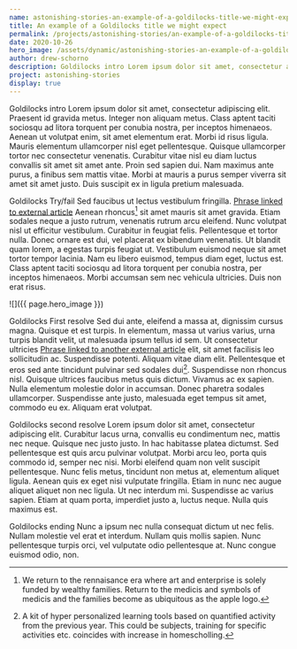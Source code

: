 ```yaml
---
name: astonishing-stories-an-example-of-a-goldilocks-title-we-might-expect
title: An example of a Goldilocks title we might expect
permalink: /projects/astonishing-stories/an-example-of-a-goldilocks-title-we-might-expect/
date: 2020-10-26
hero_image: /assets/dynamic/astonishing-stories-an-example-of-a-goldilocks-title-we-might-expect.jpg
author: drew-schorno
description: Goldilocks intro Lorem ipsum dolor sit amet, consectetur adipiscing elit.
project: astonishing-stories
display: true
---
```

Goldilocks intro Lorem ipsum dolor sit amet, consectetur adipiscing elit. Praesent id gravida metus. Integer non aliquam metus. Class aptent taciti sociosqu ad litora torquent per conubia nostra, per inceptos himenaeos. Aenean ut volutpat enim, sit amet elementum erat. Morbi id risus ligula. Mauris elementum ullamcorper nisl eget pellentesque. Quisque ullamcorper tortor nec consectetur venenatis. Curabitur vitae nisl eu diam luctus convallis sit amet sit amet ante. Proin sed sapien dui. Nam maximus ante purus, a finibus sem mattis vitae. Morbi at mauris a purus semper viverra sit amet sit amet justo. Duis suscipit ex in ligula pretium malesuada.

Goldilocks Try/fail Sed faucibus ut lectus vestibulum fringilla. [Phrase linked to external article](https://roamresearch.com/#/app/Astonishing_Stories/page/YLj-7R4GY) Aenean rhoncus[^1] sit amet mauris sit amet gravida. Etiam sodales neque a justo rutrum, venenatis rutrum arcu eleifend. Nunc volutpat nisl ut efficitur vestibulum. Curabitur in feugiat felis. Pellentesque et tortor nulla. Donec ornare est dui, vel placerat ex bibendum venenatis. Ut blandit quam lorem, a egestas turpis feugiat ut. Vestibulum euismod neque sit amet tortor tempor lacinia. Nam eu libero euismod, tempus diam eget, luctus est. Class aptent taciti sociosqu ad litora torquent per conubia nostra, per inceptos himenaeos. Morbi accumsan sem nec vehicula ultricies. Duis non erat risus.

![]({{ page.hero_image }})

Goldilocks First resolve Sed dui ante, eleifend a massa at, dignissim cursus magna. Quisque et est turpis. In elementum, massa ut varius varius, urna turpis blandit velit, ut malesuada ipsum tellus id sem. Ut consectetur ultricies [Phrase linked to another external article](https://roamresearch.com/#/app/Astonishing_Stories/page/YLj-7R4GY) elit, sit amet facilisis leo sollicitudin ac. Suspendisse potenti. Aliquam vitae diam elit. Pellentesque et eros sed ante tincidunt pulvinar sed sodales dui[^2]. Suspendisse non rhoncus nisl. Quisque ultrices faucibus metus quis dictum. Vivamus ac ex sapien. Nulla elementum molestie dolor in accumsan. Donec pharetra sodales ullamcorper. Suspendisse ante justo, malesuada eget tempus sit amet, commodo eu ex. Aliquam erat volutpat.

Goldilocks second resolve Lorem ipsum dolor sit amet, consectetur adipiscing elit. Curabitur lacus urna, convallis eu condimentum nec, mattis nec neque. Quisque nec justo justo. In hac habitasse platea dictumst. Sed pellentesque est quis arcu pulvinar volutpat. Morbi arcu leo, porta quis commodo id, semper nec nisi. Morbi eleifend quam non velit suscipit pellentesque. Nunc felis metus, tincidunt non metus at, elementum aliquet ligula. Aenean quis ex eget nisi vulputate fringilla. Etiam in nunc nec augue aliquet aliquet non nec ligula. Ut nec interdum mi. Suspendisse ac varius sapien. Etiam at quam porta, imperdiet justo a, luctus neque. Nulla quis maximus est.

Goldilocks ending Nunc a ipsum nec nulla consequat dictum ut nec felis. Nullam molestie vel erat et interdum. Nullam quis mollis sapien. Nunc pellentesque turpis orci, vel vulputate odio pellentesque at. Nunc congue euismod odio, non.

[^1]: We return to the rennaisance era where art and enterprise is solely funded by wealthy families. Return to the medicis and symbols of medicis and the families become as ubiquitous as the apple logo.

[^2]: A kit of hyper personalized learning tools based on quantified activity from the previous year. This could be subjects, training for specific activities etc. coincides with increase in homescholling.
